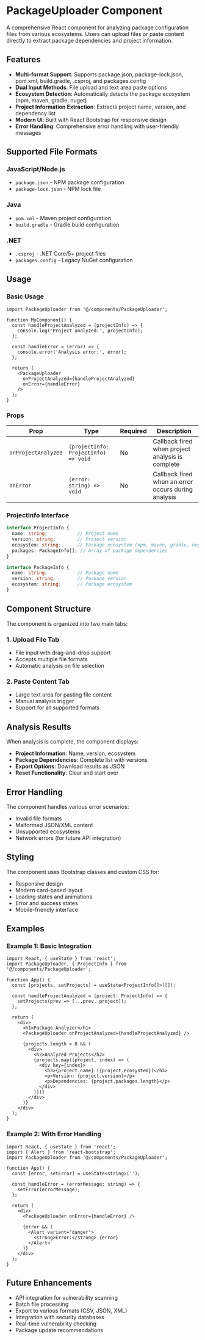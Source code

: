 # PackageUploader Component

A comprehensive React component for analyzing package configuration files from various ecosystems. Users can upload files or paste content directly to extract package dependencies and project information.

## Features

- **Multi-format Support**: Supports package.json, package-lock.json, pom.xml, build.gradle, .csproj, and packages.config
- **Dual Input Methods**: File upload and text area paste options
- **Ecosystem Detection**: Automatically detects the package ecosystem (npm, maven, gradle, nuget)
- **Project Information Extraction**: Extracts project name, version, and dependency list
- **Modern UI**: Built with React Bootstrap for responsive design
- **Error Handling**: Comprehensive error handling with user-friendly messages

## Supported File Formats

### JavaScript/Node.js
- `package.json` - NPM package configuration
- `package-lock.json` - NPM lock file

### Java
- `pom.xml` - Maven project configuration
- `build.gradle` - Gradle build configuration

### .NET
- `.csproj` - .NET Core/5+ project files
- `packages.config` - Legacy NuGet configuration

## Usage

### Basic Usage

```tsx
import PackageUploader from '@/components/PackageUploader';

function MyComponent() {
  const handleProjectAnalyzed = (projectInfo) => {
    console.log('Project analyzed:', projectInfo);
  };

  const handleError = (error) => {
    console.error('Analysis error:', error);
  };

  return (
    <PackageUploader
      onProjectAnalyzed={handleProjectAnalyzed}
      onError={handleError}
    />
  );
}
```

### Props

| Prop | Type | Required | Description |
|------|------|----------|-------------|
| `onProjectAnalyzed` | `(projectInfo: ProjectInfo) => void` | No | Callback fired when project analysis is complete |
| `onError` | `(error: string) => void` | No | Callback fired when an error occurs during analysis |

### ProjectInfo Interface

```typescript
interface ProjectInfo {
  name: string;           // Project name
  version: string;        // Project version
  ecosystem: string;      // Package ecosystem (npm, maven, gradle, nuget)
  packages: PackageInfo[]; // Array of package dependencies
}

interface PackageInfo {
  name: string;           // Package name
  version: string;        // Package version
  ecosystem: string;      // Package ecosystem
}
```

## Component Structure

The component is organized into two main tabs:

### 1. Upload File Tab
- File input with drag-and-drop support
- Accepts multiple file formats
- Automatic analysis on file selection

### 2. Paste Content Tab
- Large text area for pasting file content
- Manual analysis trigger
- Support for all supported formats

## Analysis Results

When analysis is complete, the component displays:

- **Project Information**: Name, version, ecosystem
- **Package Dependencies**: Complete list with versions
- **Export Options**: Download results as JSON
- **Reset Functionality**: Clear and start over

## Error Handling

The component handles various error scenarios:

- Invalid file formats
- Malformed JSON/XML content
- Unsupported ecosystems
- Network errors (for future API integration)

## Styling

The component uses Bootstrap classes and custom CSS for:

- Responsive design
- Modern card-based layout
- Loading states and animations
- Error and success states
- Mobile-friendly interface

## Examples

### Example 1: Basic Integration

```tsx
import React, { useState } from 'react';
import PackageUploader, { ProjectInfo } from '@/components/PackageUploader';

function App() {
  const [projects, setProjects] = useState<ProjectInfo[]>([]);

  const handleProjectAnalyzed = (project: ProjectInfo) => {
    setProjects(prev => [...prev, project]);
  };

  return (
    <div>
      <h1>Package Analyzer</h1>
      <PackageUploader onProjectAnalyzed={handleProjectAnalyzed} />
      
      {projects.length > 0 && (
        <div>
          <h2>Analyzed Projects</h2>
          {projects.map((project, index) => (
            <div key={index}>
              <h3>{project.name} ({project.ecosystem})</h3>
              <p>Version: {project.version}</p>
              <p>Dependencies: {project.packages.length}</p>
            </div>
          )))}
        </div>
      )}
    </div>
  );
}
```

### Example 2: With Error Handling

```tsx
import React, { useState } from 'react';
import { Alert } from 'react-bootstrap';
import PackageUploader from '@/components/PackageUploader';

function App() {
  const [error, setError] = useState<string>('');

  const handleError = (errorMessage: string) => {
    setError(errorMessage);
  };

  return (
    <div>
      <PackageUploader onError={handleError} />
      
      {error && (
        <Alert variant="danger">
          <strong>Error:</strong> {error}
        </Alert>
      )}
    </div>
  );
}
```

## Future Enhancements

- API integration for vulnerability scanning
- Batch file processing
- Export to various formats (CSV, JSON, XML)
- Integration with security databases
- Real-time vulnerability checking
- Package update recommendations

